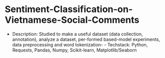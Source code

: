 # Sentiment-Classification-on-Vietnamese-Social-Comments
- Description:  Studied to make a useful dataset (data collection,  annotation),  analyze a dataset,  per-formed based-model experiments, data preprocessing and word tokenization- - Techstack:  Python, Requests, Pandas, Numpy, Scikit-learn, Matplotlib/Seaborn
